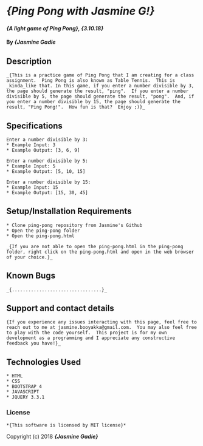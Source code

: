 # _{Ping Pong with Jasmine G!}_

#### _{A light game of Ping Pong}, {3.10.18}_

#### By _**{Jasmine Gadie**_

## Description
```
_{This is a practice game of Ping Pong that I am creating for a class assignment.  Ping Pong is also known as Table Tennis.  This is _kinda_like that. In this game, if you enter a number divisible by 3, the page should generate the result, "ping".  If you enter a number divisible by 5, the page should generate the result, "pong".  And, if you enter a number divisible by 15, the page should generate the result, "Ping Pong!".  How fun is that?  Enjoy ;)}_
```
## Specifications
```
Enter a number divisible by 3:
* Example Input: 3
* Example Output: [3, 6, 9]

Enter a number divisible by 5:
* Example Input: 5
* Example Output: [5, 10, 15]

Enter a number divisible by 15:
* Example Input: 15
* Example Output: [15, 30, 45]

```

## Setup/Installation Requirements
```
* Clone ping-pong repository from Jasmine's Github
* Open the ping-pong folder
* Open the ping-pong.html

_{If you are not able to open the ping-pong.html in the ping-pong folder, right click on the ping-pong.html and open in the web browser of your choice.}_
```
## Known Bugs
```
_{.................................}_
```
## Support and contact details
```
{If you experience any issues interacting with this page, feel free to reach out to me at jasmine.booyakka@gmail.com.  You may also feel free to play with the code yourself.  This project is for my own development as a programming and I appreciate any constructive feedback you have!}_
```
## Technologies Used
```
* HTML
* CSS
* BOOTSTRAP 4
* JAVASCRIPT
* JQUERY 3.3.1
```
### License
```
*{This software is licensed by MIT license}*
````
Copyright (c) 2018 **_{Jasmine Gadie}_**

